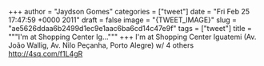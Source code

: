 
+++
author = "Jaydson Gomes"
categories = ["tweet"]
date = "Fri Feb 25 17:47:59 +0000 2011"
draft = false
image = "{TWEET_IMAGE}"
slug = "ae5626ddaa6b2499d1ec9e1aac6ba6cd14c47e9f"
tags = ["tweet"]
title = """I'm at Shopping Center Ig..."""
+++
I'm at Shopping Center Iguatemi (Av. João Wallig, Av. Nilo Peçanha, Porto Alegre) w/ 4 others http://4sq.com/f1L4gR
